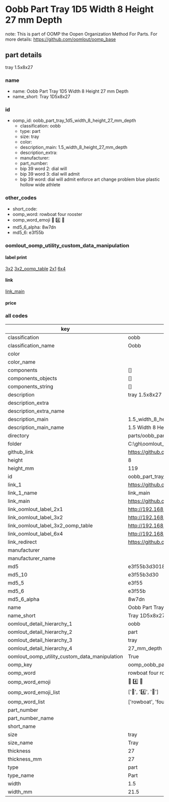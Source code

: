 # Oobb Part Tray 1D5 Width 8 Height 27 mm Depth  

note: This is part of OOMP the Oopen Organization Method For Parts. For more details: https://github.com/oomlout/oomp_base

##  part details
  



tray 1.5x8x27



### name
* name: Oobb Part Tray 1D5 Width 8 Height 27 mm Depth
* name_short: Tray 1D5x8x27 
### id
* oomp_id: oobb_part_tray_1d5_width_8_height_27_mm_depth
  * classification: oobb
  * type: part
  * size: tray
  * color: 
  * description_main: 1.5_width_8_height_27_mm_depth
  * description_extra: 
  * manufacturer: 
  * part_number: 
  * bip 39 word 2: dial will
  * bip 39 word 3: dial will admit
  * bip 39 word: dial will admit enforce art change problem blue plastic hollow wide athlete

### other_codes
* short_code: 
* oomp_word: rowboat four rooster
* oomp_word_emoji :rowboat: :four: :rooster:
* md5_6_alpha: 8w7dn
* md5_6: e3f55b






### oomlout_oomp_utility_custom_data_manipulation
#### label print
[3x2](http://192.168.1.245:1112/?label=oomp%208w7dn)
[3x2_oomp_table](http://192.168.1.108:1112/?label=oomp%208w7dn)
[2x1](http://192.168.1.242:1112/?label=oomp%208w7dn)
[6x4](http://192.168.1.55:1112/?label=oomp%208w7dn)    

#### link

[link_main](https://github.com/oomlout/oomlout_oobb_version_4_generated_parts/tree/main/navigation_oomp/oobb/part/tray/1.5_width_8_height_27_mm_depth/part)                              

#### price







### all codes 
| key | value |  
| --- | --- |  
| classification | oobb |  
| classification_name | Oobb |  
| color |  |  
| color_name |  |  
| components | [] |  
| components_objects | [] |  
| components_string | [] |  
| description | tray 1.5x8x27 |  
| description_extra |  |  
| description_extra_name |  |  
| description_main | 1.5_width_8_height_27_mm_depth |  
| description_main_name | 1.5 Width 8 Height 27 mm Depth |  
| directory | parts/oobb_part_tray_1d5_width_8_height_27_mm_depth |  
| folder | C:\gh\oomlout_oobb_version_4_generated_parts\parts\oobb_part_tray_1d5_width_8_height_27_mm_depth |  
| github_link | https://github.com/oomlout/oomlout_oomp_part_src/tree/main/parts/oobb_part_tray_1d5_width_8_height_27_mm_depth |  
| height | 8 |  
| height_mm | 119 |  
| id | oobb_part_tray_1d5_width_8_height_27_mm_depth |  
| link_1 | https://github.com/oomlout/oomlout_oobb_version_4_generated_parts/tree/main/navigation_oomp/oobb/part/tray/1.5_width_8_height_27_mm_depth/part |  
| link_1_name | link_main |  
| link_main | https://github.com/oomlout/oomlout_oobb_version_4_generated_parts/tree/main/navigation_oomp/oobb/part/tray/1.5_width_8_height_27_mm_depth/part |  
| link_oomlout_label_2x1 | http://192.168.1.242:1112/?label=oomp%208w7dn |  
| link_oomlout_label_3x2 | http://192.168.1.245:1112/?label=oomp%208w7dn |  
| link_oomlout_label_3x2_oomp_table | http://192.168.1.108:1112/?label=oomp%208w7dn |  
| link_oomlout_label_6x4 | http://192.168.1.55:1112/?label=oomp%208w7dn |  
| link_redirect | https://github.com/oomlout/oomlout_oobb_version_4_generated_parts/tree/main/parts/oobb_tray_1d5_08_27 |  
| manufacturer |  |  
| manufacturer_name |  |  
| md5 | e3f55b3d3018556c988664a2077ec9e8 |  
| md5_10 | e3f55b3d30 |  
| md5_5 | e3f55 |  
| md5_6 | e3f55b |  
| md5_6_alpha | 8w7dn |  
| name | Oobb Part Tray 1D5 Width 8 Height 27 mm Depth |  
| name_short | Tray 1D5x8x27  |  
| oomlout_detail_hierarchy_1 | oobb |  
| oomlout_detail_hierarchy_2 | part |  
| oomlout_detail_hierarchy_3 | tray |  
| oomlout_detail_hierarchy_4 | 27_mm_depth |  
| oomlout_oomp_utility_custom_data_manipulation | True |  
| oomp_key | oomp_oobb_part_tray_1d5_width_8_height_27_mm_depth |  
| oomp_word | rowboat four rooster |  
| oomp_word_emoji | :rowboat: :four: :rooster: |  
| oomp_word_emoji_list | [':rowboat:', ':four:', ':rooster:'] |  
| oomp_word_list | ['rowboat', 'four', 'rooster'] |  
| part_number |  |  
| part_number_name |  |  
| short_name |  |  
| size | tray |  
| size_name | Tray |  
| thickness | 27 |  
| thickness_mm | 27 |  
| type | part |  
| type_name | Part |  
| width | 1.5 |  
| width_mm | 21.5 |  
